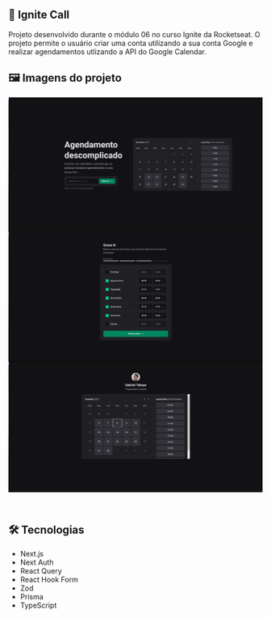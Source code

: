## 📆 Ignite Call

Projeto desenvolvido durante o módulo 06 no curso Ignite da Rocketseat. O projeto permite o usuário criar uma conta utilizando a sua conta Google e realizar agendamentos utlizando a API do Google Calendar.

## 🖼️ Imagens do projeto
<img src=".github/Home.PNG" align="center" />
<img src=".github/Step4.PNG" align="center" />
<img src=".github/Calendar.PNG" align="center" />

&nbsp;

## 🛠️ Tecnologias

* Next.js
* Next Auth
* React Query
* React Hook Form
* Zod
* Prisma
* TypeScript

